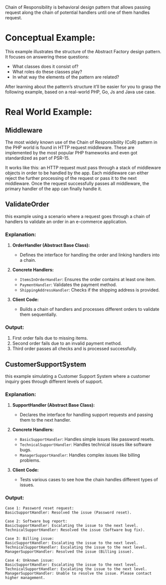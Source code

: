 Chain of Responsibility is behavioral design pattern that allows passing request along the chain of potential handlers until one of them handles request.

# Conceptual Example:
This example illustrates the structure of the Abstract Factory design pattern. It focuses on answering these questions:
* What classes does it consist of?
* What roles do these classes play?
* In what way the elements of the pattern are related?

After learning about the pattern’s structure it’ll be easier for you to grasp the following example, based on a real-world PHP, Go, Js and Java use case.

# Real World Example:

## Middleware
The most widely known use of the Chain of Responsibility (CoR) pattern in the PHP world is found in HTTP request middleware. These are implemented by the most popular PHP frameworks and even got standardized as part of PSR-15.

It works like this: an HTTP request must pass through a stack of middleware objects in order to be handled by the app. Each middleware can either reject the further processing of the request or pass it to the next middleware. Once the request successfully passes all middleware, the primary handler of the app can finally handle it.

## ValidateOrder
this example using a scenario where a request goes through a chain of handlers to validate an order in an e-commerce application.

### Explanation:

1. **OrderHandler (Abstract Base Class):**
   - Defines the interface for handling the order and linking handlers into a chain.
   
2. **Concrete Handlers:**
   - `ItemsInOrderHandler`: Ensures the order contains at least one item.
   - `PaymentHandler`: Validates the payment method.
   - `ShippingAddressHandler`: Checks if the shipping address is provided.

3. **Client Code:**
   - Builds a chain of handlers and processes different orders to validate them sequentially.

### Output:
1. First order fails due to missing items.
2. Second order fails due to an invalid payment method.
3. Third order passes all checks and is processed successfully.

## CustomerSupportSystem
this example simulating a Customer Support System where a customer inquiry goes through different levels of support.

### Explanation:

1. **SupportHandler (Abstract Base Class):**
   - Declares the interface for handling support requests and passing them to the next handler.

2. **Concrete Handlers:**
   - `BasicSupportHandler`: Handles simple issues like password resets.
   - `TechnicalSupportHandler`: Handles technical issues like software bugs.
   - `ManagerSupportHandler`: Handles complex issues like billing problems.

3. **Client Code:**
   - Tests various cases to see how the chain handles different types of issues.

### Output:
   ```
   Case 1: Password reset request:
   BasicSupportHandler: Resolved the issue (Password reset).
   
   Case 2: Software bug report:
   BasicSupportHandler: Escalating the issue to the next level.
   TechnicalSupportHandler: Resolved the issue (Software bug fix).
   
   Case 3: Billing issue:
   BasicSupportHandler: Escalating the issue to the next level.
   TechnicalSupportHandler: Escalating the issue to the next level.
   ManagerSupportHandler: Resolved the issue (Billing issue).
   
   Case 4: Unknown issue:
   BasicSupportHandler: Escalating the issue to the next level.
   TechnicalSupportHandler: Escalating the issue to the next level.
   ManagerSupportHandler: Unable to resolve the issue. Please contact higher management.
   ```
